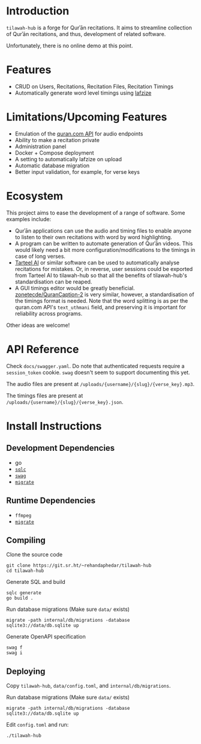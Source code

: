 # Introduction

`tilawah-hub` is a forge for Qurʾān recitations. It aims to streamline collection of Qurʾān recitations, and thus, development of related software.

Unfortunately, there is no online demo at this point.

# Features

- CRUD on Users, Recitations, Recitation Files, Recitation Timings
- Automatically generate word level timings using [lafzize](https://sr.ht/~rehandaphedar/lafzize)

# Limitations/Upcoming Features

- Emulation of the [quran.com API](https://api-docs.quran.com/docs/category/quran.com-api) for audio endpoints
- Ability to make a recitation private
- Administration panel
- Docker + Compose deployment
- A setting to automatically lafzize on upload
- Automatic database migration
- Better input validation, for example, for verse keys

# Ecosystem

This project aims to ease the development of a range of software. Some examples include:

- Qurʾān applications can use the audio and timing files to enable anyone to listen to their own recitations with word by word highlighting.
- A program can be written to automate generation of Qurʾān videos. This would likely need a bit more configuration/modifications to the timings in case of long verses.
- [Tarteel AI](https://tarteel.ai) or similar software can be used to automatically analyse recitations for mistakes. Or, in reverse, user sessions could be exported from Tarteel AI to tilawah-hub so that all the benefits of tilawah-hub's standardisation can be reaped.
- A GUI timings editor would be greatly beneficial. [zonetecde/QuranCaption-2](https://github.com/zonetecde/QuranCaption-2) is very similar, however, a standardisation of the timings format is needed. Note that the word splitting is as per the quran.com API's `text_uthmani` field, and preserving it is important for reliability across programs.

Other ideas are welcome!

# API Reference

Check `docs/swagger.yaml`. Do note that authenticated requests require a `session_token` cookie. `swag` doesn't seem to support documenting this yet.

The audio files are present at `/uploads/{username}/{slug}/{verse_key}.mp3`.

The timings files are present at `/uploads/{username}/{slug}/{verse_key}.json`.

# Install Instructions

## Development Dependencies

- go
- [`sqlc`](https://sqlc.dev/)
- [`swag`](https://github.com/swaggo/swag)
- [`migrate`](https://github.com/golang-migrate/migrate)

## Runtime Dependencies

- `ffmpeg`
- [`migrate`](https://github.com/golang-migrate/migrate)

## Compiling

Clone the source code

``` shell
git clone https://git.sr.ht/~rehandaphedar/tilawah-hub
cd tilawah-hub
```

Generate SQL and build

``` shell
sqlc generate
go build .
```

Run database migrations (Make sure `data/` exists)

```shell
migrate -path internal/db/migrations -database sqlite3://data/db.sqlite up
```

Generate OpenAPI specification

```shell
swag f
swag i
```

## Deploying

Copy `tilawah-hub`, `data/config.toml`, and `internal/db/migrations`.

Run database migrations (Make sure `data/` exists)

```shell
migrate -path internal/db/migrations -database sqlite3://data/db.sqlite up
```

Edit `config.toml` and run:

``` shell
./tilawah-hub
```
